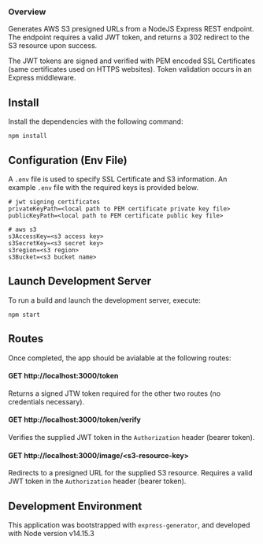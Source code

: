 ### Overview

Generates AWS S3 presigned URLs from a NodeJS Express REST endpoint. The endpoint requires a valid JWT token, and returns a 302 redirect to the S3 resource upon success.

The JWT tokens are signed and verified with PEM encoded SSL Certificates (same certificates used on HTTPS websites). Token validation occurs in an Express middleware.

## Install

Install the dependencies with the following command:

`npm install`

## Configuration (Env File)

A `.env` file is used to specify SSL Certificate and S3 information. An example `.env` file with the required keys is provided below.

```
# jwt signing certificates
privateKeyPath=<local path to PEM certificate private key file>
publicKeyPath=<local path to PEM certificate public key file>

# aws s3
s3AccessKey=<s3 access key>
s3SecretKey=<s3 secret key>
s3region=<s3 region>
s3Bucket=<s3 bucket name>
```

## Launch Development Server

To run a build and launch the development server, execute:

`npm start`

## Routes

Once completed, the app should be avialable at the following routes:

#### GET http://localhost:3000/token

Returns a signed JTW token required for the other two routes (no credentials necessary).

#### GET http://localhost:3000/token/verify

Verifies the supplied JWT token in the `Authorization` header (bearer token).

#### GET http://localhost:3000/image/&lt;s3-resource-key&gt;

Redirects to a presigned URL for the supplied S3 resource. Requires a valid JWT token in the `Authorization` header (bearer token).

## Development Environment

This application was bootstrapped with `express-generator`, and developed with Node version v14.15.3
